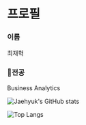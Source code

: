 # 프로필

### 이름 

최재혁

### 🏫전공

Business Analytics



![Jaehyuk's GitHub stats](https://github-readme-stats.vercel.app/api?username=Jaehyuk-C&show_icons=true&theme=merko)

![Top Langs](https://github-readme-stats.vercel.app/api/top-langs/?username=Jaehyuk-C&) 

